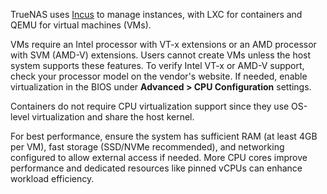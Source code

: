 &NewLine;

TrueNAS uses [Incus](https://linuxcontainers.org/incus/) to manage instances, with LXC for containers and QEMU for virtual machines (VMs).

VMs require an Intel processor with VT-x extensions or an AMD processor with SVM (AMD-V) extensions.
Users cannot create VMs unless the host system supports these features.
To verify Intel VT-x or AMD-V support, check your processor model on the vendor's website.
If needed, enable virtualization in the BIOS under **Advanced > CPU Configuration** settings.

Containers do not require CPU virtualization support since they use OS-level virtualization and share the host kernel.

For best performance, ensure the system has sufficient RAM (at least 4GB per VM), fast storage (SSD/NVMe recommended), and networking configured to allow external access if needed.
More CPU cores improve performance and dedicated resources like pinned vCPUs can enhance workload efficiency.
